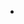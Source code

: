 -
<!---
KokuboHayate/KokuboHayate is a ✨ special ✨ repository because its `README.md` (this file) appears on your GitHub profile.
You can click the Preview link to take a look at your changes.
--->
